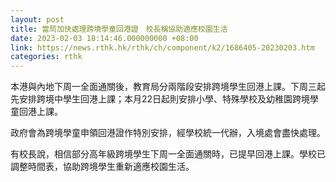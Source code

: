 ```yaml
---
layout: post
title: 當局加快處理跨境學童回港證　校長稱協助適應校園生活
date: 2023-02-03 18:14:46.000000000 +08:00
link: https://news.rthk.hk/rthk/ch/component/k2/1686405-20230203.htm
categories: rthk
---
```


本港與內地下周一全面通關後，教育局分兩階段安排跨境學生回港上課。下周三起先安排跨境中學生回港上課；本月22日起則安排小學、特殊學校及幼稚園跨境學童回港上課。

政府會為跨境學童申領回港證作特別安排，經學校統一代辦，入境處會盡快處理。

有校長說，相信部分高年級跨境學生下周一全面通關時，已提早回港上課。學校已調整時間表，協助跨境學生重新適應校園生活。
